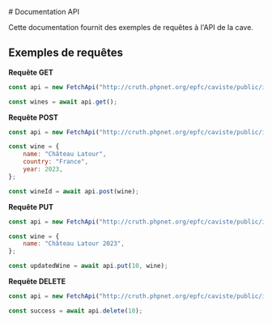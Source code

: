 
 # Documentation API

Cette documentation fournit des exemples de requêtes à l'API de la cave.

## Exemples de requêtes

**Requête GET**

```javascript
const api = new FetchApi("http://cruth.phpnet.org/epfc/caviste/public/index.php/api/wines");

const wines = await api.get();
```

**Requête POST**

```javascript
const api = new FetchApi("http://cruth.phpnet.org/epfc/caviste/public/index.php/api/wines");

const wine = {
    name: "Château Latour",
    country: "France",
    year: 2023,
};

const wineId = await api.post(wine);
```

**Requête PUT**

```javascript
const api = new FetchApi("http://cruth.phpnet.org/epfc/caviste/public/index.php/api/wines");

const wine = {
    name: "Château Latour 2023",
};

const updatedWine = await api.put(10, wine);
```

**Requête DELETE**

```javascript
const api = new FetchApi("http://cruth.phpnet.org/epfc/caviste/public/index.php/api/wines");

const success = await api.delete(10);
```
